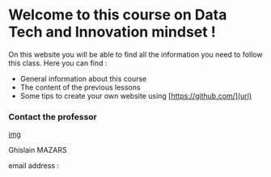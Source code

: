 # Welcome to this course on Data Tech and Innovation mindset !

On this website you will be able to find all the information you need to follow this class.
Here you can find :
- General information about this course
- The content of the previous lessons
- Some tips to create your own website using [https://github.com/](url)

### Contact the professor
[img](src)

Ghislain MAZARS

email address : 

